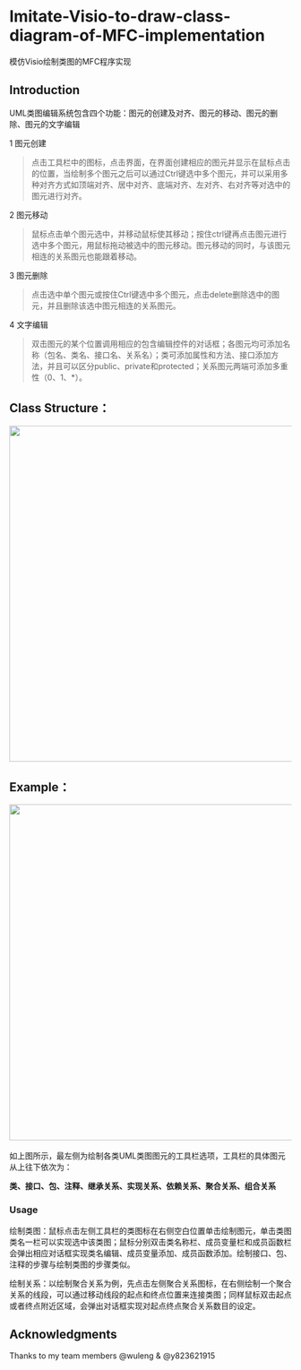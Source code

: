 # Imitate-Visio-to-draw-class-diagram-of-MFC-implementation
模仿Visio绘制类图的MFC程序实现

## Introduction
UML类图编辑系统包含四个功能：图元的创建及对齐、图元的移动、图元的删除、图元的文字编辑

1 图元创建
> 点击工具栏中的图标，点击界面，在界面创建相应的图元并显示在鼠标点击的位置，当绘制多个图元之后可以通过Ctrl键选中多个图元，并可以采用多种对齐方式如顶端对齐、居中对齐、底端对齐、左对齐、右对齐等对选中的图元进行对齐。

2 图元移动
> 鼠标点击单个图元选中，并移动鼠标使其移动；按住ctrl键再点击图元进行选中多个图元，用鼠标拖动被选中的图元移动。图元移动的同时，与该图元相连的关系图元也能跟着移动。

3 图元删除
> 点击选中单个图元或按住Ctrl键选中多个图元，点击delete删除选中的图元，并且删除该选中图元相连的关系图元。

4 文字编辑
> 双击图元的某个位置调用相应的包含编辑控件的对话框；各图元均可添加名称（包名、类名、接口名、关系名）；类可添加属性和方法、接口添加方法，并且可以区分public、private和protected；关系图元两端可添加多重性（0、1、*）。


## Class Structure：

<div align="center">

<img align="center" width="600" src="https://github.com/xyj77/Imitate-Visio-to-draw-class-diagram-of-MFC-implementation/raw/master/figures/class.png">

</div>

## Example：

<div align="center">

<img align="center" width="600" src="https://github.com/xyj77/Imitate-Visio-to-draw-class-diagram-of-MFC-implementation/raw/master/figures/visio.png">

</div>
</br>
如上图所示，最左侧为绘制各类UML类图图元的工具栏选项，工具栏的具体图元从上往下依次为：  

   **类、接口、包、注释、继承关系、实现关系、依赖关系、聚合关系、组合关系**

### Usage
绘制类图：鼠标点击左侧工具栏的类图标在右侧空白位置单击绘制图元，单击类图类名一栏可以实现选中该类图；鼠标分别双击类名称栏、成员变量栏和成员函数栏会弹出相应对话框实现类名编辑、成员变量添加、成员函数添加。绘制接口、包、注释的步骤与绘制类图的步骤类似。

绘制关系：以绘制聚合关系为例，先点击左侧聚合关系图标，在右侧绘制一个聚合关系的线段，可以通过移动线段的起点和终点位置来连接类图；同样鼠标双击起点或者终点附近区域，会弹出对话框实现对起点终点聚合关系数目的设定。

## Acknowledgments
Thanks to my team members @wuleng & @y823621915
